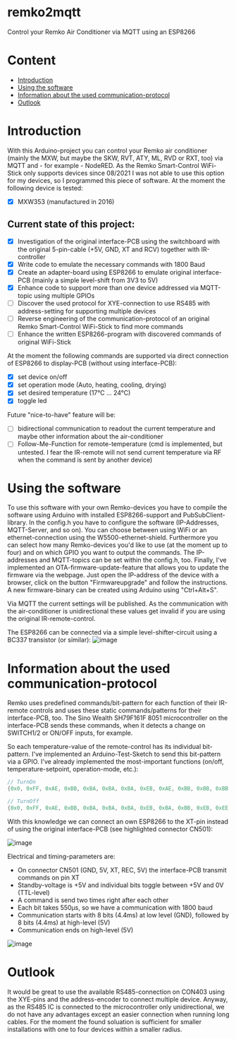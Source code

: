 # remko2mqtt
Control your Remko Air Conditioner via MQTT using an ESP8266

# Content
- [Introduction](#introduction)
- [Using the software](#software)
- [Information about the used communication-protocol](#information)
- [Outlook](#outlook)

<a name="introduction"></a>
# Introduction
With this Arduino-project you can control your Remko air conditioner (mainly the MXW, but maybe the SKW, RVT, ATY, ML, RVD or RXT, too) via MQTT and - for example - NodeRED. As the Remko Smart-Control WiFi-Stick only supports devices since 08/2021 I was not able to use this option for my devices, so I programmed this piece of software. At the moment the following device is tested:
- [x] MXW353 (manufactured in 2016)

## Current state of this project:
- [x] Investigation of the original interface-PCB using the switchboard with the original 5-pin-cable (+5V, GND, XT and RCV) together with IR-controller
- [x] Write code to emulate the necessary commands with 1800 Baud
- [x] Create an adapter-board using ESP8266 to emulate original interface-PCB (mainly a simple level-shift from 3V3 to 5V)
- [x] Enhance code to support more than one device addressed via MQTT-topic using multiple GPIOs
- [ ] Discover the used protocol for XYE-connection to use RS485 with address-setting for supporting multiple devices
- [ ] Reverse engineering of the communication-protocol of an original Remko Smart-Control WiFi-Stick to find more commands
- [ ] Enhance the written ESP8266-program with discovered commands of original WiFi-Stick

At the moment the following commands are supported via direct connection of ESP8266 to display-PCB (without using interface-PCB):
- [x] set device on/off
- [x] set operation mode (Auto, heating, cooling, drying)
- [x] set desired temperature (17°C ... 24°C)
- [x] toggle led

Future "nice-to-have" feature will be:
- [ ] bidirectional communication to readout the current temperature and maybe other information about the air-conditioner
- [ ] Follow-Me-Function for remote-temperature (cmd is implemented, but untested. I fear the IR-remote will not send current temperature via RF when the command is sent by another device)

<a name="software"></a>
# Using the software
To use this software with your own Remko-devices you have to compile the software using Arduino with installed ESP8266-support and PubSubClient-library. In the config.h you have to configure the software (IP-Addresses, MQTT-Server, and so on). You can choose between using WiFi or an ethernet-connection using the W5500-ethernet-shield. Furthermore you can select how many Remko-devices you'd like to use (at the moment up to four) and on which GPIO you want to output the commands. The IP-addresses and MQTT-topics can be set within the config.h, too. Finally, I've implemented an OTA-firmware-update-feature that allows you to update the firmware via the webpage. Just open the IP-address of the device with a browser, click on the button "Firmwareupgrade" and follow the instructions. A new firmware-binary can be created using Arduino using "Ctrl+Alt+S".

Via MQTT the current settings will be published. As the communication with the air-conditioner is unidirectional these values get invalid if you are using the original IR-remote-control.

The ESP8266 can be connected via a simple level-shifter-circuit using a BC337 transistor (or similar):
![image](https://user-images.githubusercontent.com/9845353/201296096-8c356c16-f7c0-4b75-8f3c-acfa146ce493.png)

<a name="information"></a>
# Information about the used communication-protocol
Remko uses predefined commands/bit-pattern for each function of their IR-remote controls and uses these static commands/patterns for their interface-PCB, too. The Sino Wealth SH79F161F 8051 microcontroller on the interface-PCB sends these commands, when it detects a change on SWITCH1/2 or ON/OFF inputs, for example.

So each temperature-value of the remote-control has its individual bit-pattern. I've implemented an Arduino-Test-Sketch to send this bit-pattern via a GPIO. I've already implemented the most-important functions (on/off, temperature-setpoint, operation-mode, etc.):
```C
// TurnOn
{0x0, 0xFF, 0xAE, 0xBB, 0xBA, 0xBA, 0xBA, 0xEB, 0xAE, 0xBB, 0xBB, 0xBB, 0xAE, 0xAA, 0xEE, 0xAE, 0xAE, 0xAA, 0xBB, 0xEE, 0xFE}

// TurnOff
{0x0, 0xFF, 0xAE, 0xBB, 0xBA, 0xBA, 0xBA, 0xEB, 0xBA, 0xBB, 0xEB, 0xEE, 0xAA, 0xAE, 0xEE, 0xAE, 0xAA, 0xEA, 0xEE, 0xEE, 0xFE}
```

With this knowledge we can connect an own ESP8266 to the XT-pin instead of using the original interface-PCB (see highlighted connector CN501):

![image](https://user-images.githubusercontent.com/9845353/200952754-aaace814-bc4a-4f64-8142-94f9f48cabbc.png)

Electrical and timing-parameters are:
- On connector CN501 (GND, 5V, XT, REC, 5V) the interface-PCB transmit commands on pin XT
- Standby-voltage is +5V and individual bits toggle between +5V and 0V (TTL-level)
- A command is send two times right after each other
- Each bit takes 550µs, so we have a communication with 1800 baud
- Communication starts with 8 bits (4.4ms) at low level (GND), followed by 8 bits (4.4ms) at high-level (5V)
- Communication ends on high-level (5V)

![image](https://user-images.githubusercontent.com/9845353/200953658-b8c471ee-0560-470b-b5ee-80029d5ff555.png)

<a name="outlook"></a>
# Outlook
It would be great to use the available RS485-connection on CON403 using the XYE-pins and the address-encoder to connect multiple device. Anyway, as the RS485 IC is connected to the microcontroller only unidirectional, we do not have any advantages except an easier connection when running long cables. For the moment the found soluation is sufficient for smaller installations with one to four devices within a smaller radius.
